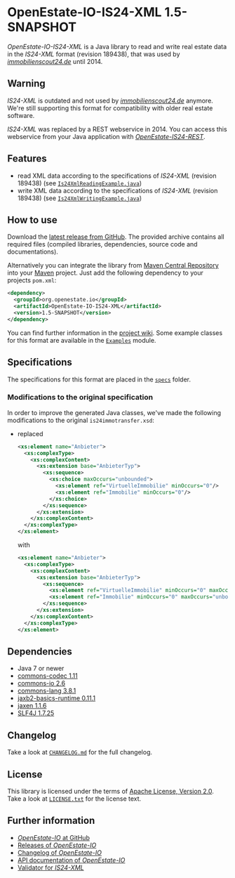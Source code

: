 OpenEstate-IO-IS24-XML 1.5-SNAPSHOT
===================================

*OpenEstate-IO-IS24-XML* is a Java library to read and write real estate data in
the *IS24-XML* format (revision 189438), that was used by
[*immobilienscout24.de*](https://www.immobilienscout24.de/) until 2014.


Warning
-------

*IS24-XML* is outdated and not used by
[*immobilienscout24.de*](https://www.immobilienscout24.de/) anymore. We're still
supporting this format for compatibility with older real estate software.

*IS24-XML* was replaced by a REST webservice in 2014. You can access this
webservice from your Java application with
[*OpenEstate-IS24-REST*](https://github.com/OpenEstate/OpenEstate-IS24-REST).


Features
--------

-   read XML data according to the specifications of
    *IS24-XML* (revision 189438)
    (see [`Is24XmlReadingExample.java`](https://github.com/OpenEstate/OpenEstate-IO/blob/develop/Examples/src/main/java/org/openestate/io/examples/Is24XmlReadingExample.java))
-   write XML data according to the specifications of
    *IS24-XML* (revision 189438)
    (see [`Is24XmlWritingExample.java`](https://github.com/OpenEstate/OpenEstate-IO/blob/develop/Examples/src/main/java/org/openestate/io/examples/Is24XmlWritingExample.java))


How to use
----------

Download the [latest release from GitHub](https://github.com/OpenEstate/OpenEstate-IO/releases/latest).
The provided archive contains all required files (compiled libraries,
dependencies, source code and documentations).

Alternatively you can integrate the library from
[Maven Central Repository](https://search.maven.org/#search|ga|1|org.openestate.io)
into your [Maven](https://maven.apache.org/) project. Just add the following
dependency to your projects `pom.xml`:

```xml
<dependency>
  <groupId>org.openestate.io</groupId>
  <artifactId>OpenEstate-IO-IS24-XML</artifactId>
  <version>1.5-SNAPSHOT</version>
</dependency>
```

You can find further information in the
[project wiki](https://github.com/OpenEstate/OpenEstate-IO/wiki/Usage-IS24-XML).
Some example classes for this format are available in the
[`Examples`](https://github.com/OpenEstate/OpenEstate-IO/tree/develop/Examples)
module.


Specifications
--------------

The specifications for this format are placed in the [`specs`](specs) folder.


### Modifications to the original specification

In order to improve the generated Java classes, we've made the following
modifications to the original `is24immotransfer.xsd`:

-   replaced

    ```xml
    <xs:element name="Anbieter">
      <xs:complexType>
        <xs:complexContent>
          <xs:extension base="AnbieterTyp">
            <xs:sequence>
              <xs:choice maxOccurs="unbounded">
                <xs:element ref="VirtuelleImmobilie" minOccurs="0"/>
                <xs:element ref="Immobilie" minOccurs="0"/>
              </xs:choice>
            </xs:sequence>
          </xs:extension>
        </xs:complexContent>
      </xs:complexType>
    </xs:element>
    ```

    with

    ```xml
    <xs:element name="Anbieter">
      <xs:complexType>
        <xs:complexContent>
          <xs:extension base="AnbieterTyp">
            <xs:sequence>
              <xs:element ref="VirtuelleImmobilie" minOccurs="0" maxOccurs="unbounded"/>
              <xs:element ref="Immobilie" minOccurs="0" maxOccurs="unbounded"/>
            </xs:sequence>
          </xs:extension>
        </xs:complexContent>
      </xs:complexType>
    </xs:element>
    ```


Dependencies
------------

-   Java 7 or newer
-   [commons-codec 1.11](https://commons.apache.org/proper/commons-codec/)
-   [commons-io 2.6](https://commons.apache.org/proper/commons-io/)
-   [commons-lang 3.8.1](https://commons.apache.org/proper/commons-lang/)
-   [jaxb2-basics-runtime 0.11.1](https://github.com/highsource/jaxb2-basics)
-   [jaxen 1.1.6](https://github.com/jaxen-xpath/jaxen)
-   [SLF4J 1.7.25](https://www.slf4j.org/)


Changelog
---------

Take a look at
[`CHANGELOG.md`](https://github.com/OpenEstate/OpenEstate-IO/blob/develop/CHANGELOG.md)
for the full changelog.


License
-------

This library is licensed under the terms of
[Apache License, Version 2.0](https://www.apache.org/licenses/LICENSE-2.0.html).
Take a look at
[`LICENSE.txt`](https://github.com/OpenEstate/OpenEstate-IO/blob/develop/LICENSE.txt)
for the license text.


Further information
-------------------

-   [*OpenEstate-IO* at GitHub](https://github.com/OpenEstate/OpenEstate-IO)
-   [Releases of *OpenEstate-IO*](https://github.com/OpenEstate/OpenEstate-IO/releases)
-   [Changelog of *OpenEstate-IO*](https://github.com/OpenEstate/OpenEstate-IO/blob/develop/CHANGELOG.md)
-   [API documentation of *OpenEstate-IO*](https://media.openestate.org/apidocs/OpenEstate-IO/)
-   [Validator for *IS24-XML*](https://validator.openestate.org/)
